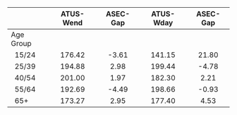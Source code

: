 
|                      |    ATUS-Wend |     ASEC-Gap |    ATUS-Wday |     ASEC-Gap |
| -------------------- | :----------: | :----------: | :----------: | :----------: |
| Age Group            |              |              |              |              |
| &nbsp;&nbsp;15/24    |       176.42 |        -3.61 |       141.15 |        21.80 |
| &nbsp;&nbsp;25/39    |       194.88 |         2.98 |       199.44 |        -4.78 |
| &nbsp;&nbsp;40/54    |       201.00 |         1.97 |       182.30 |         2.21 |
| &nbsp;&nbsp;55/64    |       192.69 |        -4.49 |       198.66 |        -0.93 |
| &nbsp;&nbsp;65+      |       173.27 |         2.95 |       177.40 |         4.53 |

